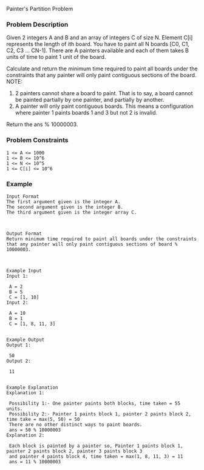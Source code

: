 Painter's Partition Problem

### Problem Description

Given 2 integers A and B and an array of integers C of size N. Element C[i] represents the length of ith board.
You have to paint all N boards [C0, C1, C2, C3 … CN-1]. There are A painters available and each of them takes B units of time to paint 1 unit of the board.

Calculate and return the minimum time required to paint all boards under the constraints that any painter will only paint contiguous sections of the board.
NOTE:

1. 2 painters cannot share a board to paint. That is to say, a board cannot be painted partially by one painter, and partially by another.
2. A painter will only paint contiguous boards. This means a configuration where painter 1 paints boards 1 and 3 but not 2 is invalid.

Return the ans % 10000003.

### Problem Constraints

```
1 <= A <= 1000
1 <= B <= 10^6
1 <= N <= 10^5
1 <= C[i] <= 10^6
```

### Example

```
Input Format
The first argument given is the integer A.
The second argument given is the integer B.
The third argument given is the integer array C.



Output Format
Return minimum time required to paint all boards under the constraints that any painter will only paint contiguous sections of board % 10000003.



Example Input
Input 1:

 A = 2
 B = 5
 C = [1, 10]
Input 2:

 A = 10
 B = 1
 C = [1, 8, 11, 3]


Example Output
Output 1:

 50
Output 2:

 11


Example Explanation
Explanation 1:

 Possibility 1:- One painter paints both blocks, time taken = 55 units.
 Possibility 2:- Painter 1 paints block 1, painter 2 paints block 2, time take = max(5, 50) = 50
 There are no other distinct ways to paint boards.
 ans = 50 % 10000003
Explanation 2:

 Each block is painted by a painter so, Painter 1 paints block 1, painter 2 paints block 2, painter 3 paints block 3
 and painter 4 paints block 4, time taken = max(1, 8, 11, 3) = 11
 ans = 11 % 10000003
```

